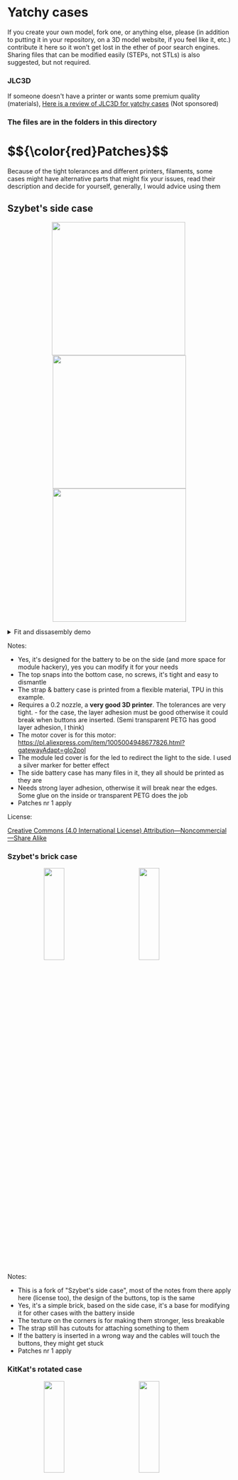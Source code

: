 # Yatchy cases
If you create your own model, fork one, or anything else, please (in addition to putting it in your repository, on a 3D model website, if you feel like it, etc.) contribute it here so it won't get lost in the ether of poor search engines. Sharing files that can be modified easily (STEPs, not STLs) is also suggested, but not required.

### JLC3D
If someone doesn't have a printer or wants some premium quality (materials), [Here is a review of JLC3D for yatchy cases](./JLC3D.md) (Not sponsored)

### The files are in the folders in this directory

<h1>$${\color{red}Patches}$$</h1>
Because of the tight tolerances and different printers, filaments, some cases might have alternative parts that might fix your issues, read their description and decide for yourself, generally, I would advice using them

## Szybet's side case
<p align="center">
  <img src="Szybet-side/img/front.jpg" width="300px" style="display:inline-block; margin-right: 5px;">
  <img src="Szybet-side/img/back.jpg" width="300px" style="display:inline-block;">
  <img src="Szybet-side/img/case.gif" width="300px" style="display:inline-block;">
</p>

<details>
<summary>Fit and dissasembly demo</summary>
  
<p align="center">

https://github.com/user-attachments/assets/d5af4c48-378c-4553-9d58-3c49acbb4d74

</p>

</details>

Notes:
- Yes, it's designed for the battery to be on the side (and more space for module hackery), yes you can modify it for your needs
- The top snaps into the bottom case, no screws, it's tight and easy to dismantle
- The strap & battery case is printed from a flexible material, TPU in this example.
- Requires a 0.2 nozzle, a **very good 3D printer**. The tolerances are very tight. - for the case, the layer adhesion must be good otherwise it could break when buttons are inserted. (Semi transparent PETG has good layer adhesion, I think)
- The motor cover is for this motor: https://pl.aliexpress.com/item/1005004948677826.html?gatewayAdapt=glo2pol
- The module led cover is for the led to redirect the light to the side. I used a silver marker for better effect
- The side battery case has many files in it, they all should be printed as they are
- Needs strong layer adhesion, otherwise it will break near the edges. Some glue on the inside or transparent PETG does the job
- Patches nr 1 apply

License:

[Creative Commons (4.0 International License) Attribution—Noncommercial—Share Alike](https://creativecommons.org/licenses/by-nc-sa/4.0/)

### Szybet's brick case
<div align="center" style="white-space: nowrap; overflow-x: auto;">
  <img src="Szybet-brick/img/front.jpg" style="width: 23%; min-width: 200px; display: inline-block; margin: 0 1%">
  <img src="Szybet-brick/img/side.jpg" style="width: 23%; min-width: 200px; display: inline-block; margin: 0 1%">
  <img src="Szybet-brick/img/top.jpg" style="width: 23%; min-width: 200px; display: inline-block; margin: 0 1%">
  <img src="Szybet-brick/img/render.jpg" style="width: 23%; min-width: 200px; display: inline-block; margin: 0 1%">
</div>

Notes:
- This is a fork of "Szybet's side case", most of the notes from there apply here (license too), the design of the buttons, top is the same
- Yes, it's a simple brick, based on the side case, it's a base for modifying it for other cases with the battery inside
- The texture on the corners is for making them stronger, less breakable
- The strap still has cutouts for attaching something to them
- If the battery is inserted in a wrong way and the cables will touch the buttons, they might get stuck
- Patches nr 1 apply

### KitKat's rotated case
<div align="center" style="white-space: nowrap; overflow-x: auto;">
  <img src="Kitkat-rotated/img/front.jpg" style="width: 23%; min-width: 200px; display: inline-block; margin: 0 1%">
  <img src="Kitkat-rotated/img/back.jpg" style="width: 23%; min-width: 200px; display: inline-block; margin: 0 1%">
  <img src="Kitkat-rotated/img/side.jpg" style="width: 23%; min-width: 200px; display: inline-block; margin: 0 1%">
  <img src="Kitkat-rotated/img/usb.jpg" style="width: 23%; min-width: 200px; display: inline-block; margin: 0 1%">
</div>
<div align="center" style="white-space: nowrap; overflow-x: auto;">
  <img src="Kitkat-rotated/img/render-1.jpg" style="width: 23%; min-width: 200px; display: inline-block; margin: 0 1%">
  <img src="Kitkat-rotated/img/render-2.jpg" style="width: 23%; min-width: 200px; display: inline-block; margin: 0 1%">
  <img src="Kitkat-rotated/img/render-3.jpg" style="width: 23%; min-width: 200px; display: inline-block; margin: 0 1%">
  <img src="Kitkat-rotated/img/render-4.jpg" style="width: 23%; min-width: 200px; display: inline-block; margin: 0 1%">
</div>

**The Images above are for the 150Mah case version**
<div align="center" style="white-space: nowrap; overflow-x: auto;">
  <img src="Kitkat-rotated/img/250mah.png" style="width: 50%; min-width: 200px; display: inline-block; margin: 0 1%">
</div>

**The Image above is for the 250 mah case version**

#### Proof of concept: Glow in the dark transparent filament (With the rotated case)
<div align="center">

https://github.com/user-attachments/assets/10055fae-86bb-440f-bbc3-9d33e8c1605a

</div>
  
- Kind of a backlight, I can read the time. It could be improved in many ways (Increase led brightness, use a reflective tape inside the case)
- The glow in the dark filament looks better in reality than on camera

Notes (About this case in general):
- The 250 mah battery is 30 x 20 x 5 mm and the 150 mah battery is 25 x 20 x 4 mm
- The strap holders on the 250 mah version are assymetric
- This is a fork of "Szybet's side case", most of the notes from there apply here (license too), the design of the buttons, top is the same
- Requires changing the config in Inkwatchy so the screen is rotated properly
- The pieces that hold the straps need to be glued onto the main body using superglue
- The strap still has cutouts for attaching something to them
- The battery fits inside but requires short wires for it to fit properly 
- The motor is attached to the inside of the case which can make it more difficult to dissasemble
- Larger USB-C plugs may not fit due to strap clearance
- case_front_v2 and better_strap_dot from patches 1 applies
- Those are pictures of a prototype
- **The buttons are objectively easier to access**
- The LED now shines outside of your wrist, not on it                                                                                                                                         

### Glaucon1984's Brick case remix
<div align="center" style="white-space: nowrap; overflow-x: auto;">
  <img src="Glaucon-brick-remix/img/img1.png" width="300px" style="display:inline-block; margin-right: 5px;">
  <img src="Glaucon-brick-remix/img/img2.png" width="300px" style="display:inline-block;">
  <img src="Glaucon-brick-remix/img/img3.jpg" width="300px" style="display:inline-block;">
  <img src="Glaucon-brick-remix/img/img4.png" width="300px" style="display:inline-block;">
</div>

Notes:
- The main purpose of this remix is to be able to use regular watch straps, make the case a bit stronger and have smoother edges, these are the main changes:
- Based on Szybet's brick case
- Made thicker walls and bottom
- Smooth edges
- Added prongs to attach a 22mm strap
  - It uses a standard 22mm watch strap, the one in the picture is this one: https://www.amazon.co.uk/dp/B0C2414BMX (nothing special about it, I think it was one of the cheapest ones)  
- Added some geometry to centre the circuit board
- The front panel hides a bit more of the bottom of the screen (you can see the picture)
- Buttons are slightly longer to account for the thicker walls in the case
- The holes for the buttons and the USB-C port are chamfered to hide the imperfection from 3D-printing supports
- The top case is slightly thicker
- The 3MF contains print settings, but just in case, it must be printed with a 0.2 mm nozzle. It's been tested only with PLA and it works great. I recommend a 0.6 mm layer heigh for precision. There's very little infill in the model but I would recommend to use gyroid at 30%. The watch case should be printed on the flat side of each part, the buttons should have this side touching the build plate:
<img width="234" height="179" alt="image" src="https://github.com/user-attachments/assets/df099669-6ca3-44b3-b57b-22a5e379447b" />

- Creator's [makerworld page](https://makerworld.com/en/@glaucon1984) and [makerworld page for this case](https://makerworld.com/en/models/1798293-yatchy-brick-case-remix)

### Case comparison
- without top case or the pieces that hold the straps

| Case                            | Height (mm) |
|---------------------------------|-------------|
| Kitkat's Rotated 250 mAh version | 10.29477    |
| Kitkat's Rotated 150 mAh version | 8.70611     |
| Szybet's Side                   | 9.55611     |
| Szybet's and Glaucon1984's Brick                  | 10.96346    |
